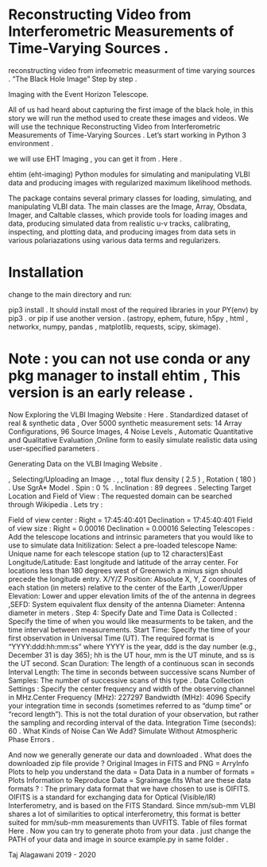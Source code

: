 # Reconstructing Video from Interferometric Measurements of Time-Varying Sources . 
reconstructing video from infeometric measurment  of time varying sources .
“The Black Hole Image” Step by step .

Imaging with the Event Horizon Telescope.

All of us had heard about capturing the first image of the black hole, in this story we will run the method used to create these images and videos.
We will use the technique Reconstructing Video from Interferometric Measurements of Time-Varying Sources . 
Let’s start working in Python 3 environment .

we will use EHT Imaging , you can get it from . Here .

ehtim (eht-imaging)
Python modules for simulating and manipulating VLBI data and producing images with regularized maximum likelihood methods.

The package contains several primary classes for loading, simulating, and manipulating VLBI data. The main classes are the Image, Array, Obsdata, Imager, and Caltable classes, which provide tools for loading images and data, producing simulated data from realistic u-v tracks, calibrating, inspecting, and plotting data, and producing images from data sets in various polariazations using various data terms and regularizers.



# Installation
change to the main directory and run:

pip3 install .
It should install most of the required libraries in your PY(env) by pip3 . or pip if use another version . 
(astropy, ephem, future, h5py , html , networkx, numpy, pandas , matplotlib, requests, scipy, skimage).

# Note : you can not use conda or any pkg manager to install ehtim , This version is an early release .

Now Exploring the VLBI Imaging Website : Here .
Standardized dataset of real & synthetic data , Over 5000 synthetic measurement sets: 14 Array Configurations, 96 Source Images, 4 Noise Levels , Automatic Quantitative and Qualitative Evaluation ,Online form to easily simulate realistic data using user-specified parameters .

Generating Data on the VLBI Imaging Website .

, Selecting/Uploading an Image . ,
, total flux density ( 2.5 ) ,
Rotation ( 180 ) .
Use SgrA* Model .
Spin : 0 % .
Inclination : 89 degrees .
Selecting Target Location and Field of View :
The requested domain can be searched through Wikipedia . 
Lets try :

Field of view center : 
Right = 17:45:40:401
Declination = 17:45:40:401
Field of view size : 
Right = 0.00016
Declination = 0.00016
Selecting Telescopes :
Add the telescope locations and intrinsic parameters that you would like to use to simulate data
Initilization: Select a pre-loaded telescope Name: Unique name for each telescope station (up to 12 characters)East Longitude/Latitude: East longitude and latitude of the array center. For locations less than 180 degrees west of Greenwich a minus sign should precede the longitude entry. X/Y/Z Position: Absolute X, Y, Z coordinates of each station (in meters) relative to the center of the Earth ,Lower/Upper Elevation: Lower and upper elevation limits of the of the antenna in degrees ,SEFD: System equivalent flux density of the antenna Diameter: Antenna diameter in meters .
Step 4: Specify Date and Time Data is Collected :
Specify the time of when you would like measurments to be taken, and the time interval between measurements. Start Time: Specify the time of your first observation in Universal Time (UT). The required format is “YYYY:ddd:hh:mm:ss” where YYYY is the year, ddd is the day number (e.g., December 31 is day 365); hh is the UT hour, mm is the UT minute, and ss is the UT second. Scan Duration: The length of a continuous scan in seconds Interval Length: The time in seconds between successive scans Number of Samples: The number of successive scans of this type .
Data Collection Settings :
Specify the center frequency and width of the observing channel in MHz.Center Frequency (MHz): 227297
Bandwidth (MHz): 4096 
Specify your integration time in seconds (sometimes referred to as “dump time” or “record length”). This is not the total duration of your observation, but rather the sampling and recording interval of the data. Integration Time (seconds): 60 .
What Kinds of Noise Can We Add?
Simulate Without Atmospheric Phase Errors .

And now we generally generate our data and downloaded .
What does the downloaded zip file provide ?
Original Images in FITS and PNG = ArryInfo
Plots to help you understand the data = Data
Data in a number of formats = Plots
Information to Reproduce Data = Sgraimage.fits
What are these data formats ? :
The primary data format that we have chosen to use is OIFITS. OIFITS is a standard for exchanging data for Optical (Visible/IR) Interferometry, and is based on the FITS Standard. Since mm/sub-mm VLBI shares a lot of similarities to optical interferometry, this format is better suited for mm/sub-mm measurements than UVFITS.
Table of files format Here .
Now you can try to generate photo from your data . just change the PATH of your data and image in source example.py in same folder .

Taj Alagawani 2019 - 2020 
